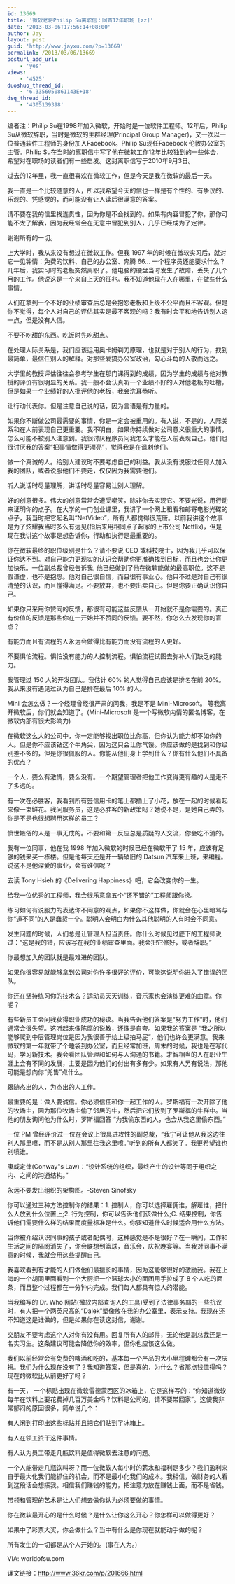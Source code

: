 ```yaml
---
id: 13669
title: '微软老将Philip Su离职信：回首12年职场 [zz]'
date: '2013-03-06T17:56:14+08:00'
author: Jay
layout: post
guid: 'http://www.jayxu.com/?p=13669'
permalink: /2013/03/06/13669
posturl_add_url:
    - 'yes'
views:
    - '4525'
duoshuo_thread_id:
    - '6.3356050861143E+18'
dsq_thread_id:
    - '4305139398'
---
```


编者注：Philip Su在1998年加入微软，开始时是一位软件工程师。12年后，Philip Su从微软辞职，当时是微软的主群经理(Principal Group Manager)，又一次以一位普通软件工程师的身份加入Facebook。Philip Su现任Facebook 伦敦办公室的主管。Philip Su在当时的离职信中写了他在微软工作12年比较独到的一些体会，希望对在职场的读者们有一些启发。这封离职信写于2010年9月3日。

<!--more-->

过去的12年里，我一直很喜欢在微软工作，但是今天是我在微软的最后一天。

我一直是一个比较随意的人，所以我希望今天的信也一样是有个性的、有争议的、乐观的、凭感觉的，而可能没有让人读后很满意的答案。

请不要在我的信里找连贯性，因为你是不会找到的。如果有内容冒犯了你，那你可能不太了解我，因为我经常会在无意中冒犯到别人，几乎已经成为了定律。

谢谢所有的一切。

上大学时，我从来没有想过在微软工作。但我 1997 年的时候在微软实习后，就对它一见钟情：免费的饮料、自己的办公室、奔腾 66... 一个程序员还能要求什么？几年后，我实习时的老板突然离职了。他电脑的硬盘当时发生了故障，丢失了几个月的工作。他说这是一个来自上天的征兆。我不知道他现在人在哪里，在做些什么事情。

人们在拿到一个不好的业绩审查后总是会抱怨老板和上级不公平而且不客观。但是你不觉得，每个人对自己的评估其实是最不客观的吗？我有时会平和地告诉别人这一点，但是没有人信。

不要不吃甜的东西。吃饭时先吃甜点。

在处理人际关系是，我们应该运用奥卡姆剃刀原理，也就是对于别人的行为，找到最简单，最信任别人的解释。对那些爱搞办公室政治，勾心斗角的人敬而远之。

大学里的教授评估往往会参考学生在那门课得到的成绩，因为学生的成绩与他对教授的评价有很明显的关系。我一般不会认真听一个业绩不好的人对他老板的吐槽，但是如果一个业绩好的人批评他的老板，我会洗耳恭听。

让行动代表你。但是注意自己说的话，因为言语是有力量的。

如果你不断做公司最需要的事情，你是一定会被重用的。有人说，不是的，人际关系和在人前表现自己更重要。我不明白，如果你持续做对公司意义很重大的事情，怎么可能不被别人注意到。我很讨厌程序员问我怎么才能在人前表现自己。他们也很讨厌我的答案“把事情做得更漂亮”，觉得我是在讽刺他们。

做一个真诚的人。给别人建议时不要考虑自己的利益。我从没有说服过任何人加入我的团队，或者说服他们不要走，仅仅因为我需要他们。

听人说话时尽量理解，讲话时尽量容易让别人理解。

好的创意很多。伟大的创意常常会遭受嘲笑，除非你去实现它。不要光说，用行动来证明你的点子。在大学的一门创业课里，我讲了一个网上租看和邮寄电影光碟的点子，我当时把它起名叫“NetVideo”，所有人都觉得很荒唐。以前我讲这个故事是为了炫耀我当时多么有远见(指后来用相同点子起家的上市公司 Netflix)，但是现在我讲这个故事是想告诉你，行动和执行是最重要的。

你在微软最终的职位级别是什么？请不要说 CEO 或科技院士，因为我几乎可以保证你达不到。对自己能力更现实的认识会帮助你更准确找到目标，而且也会让你更加快乐。一位副总裁曾经告诉我, 他已经做到了他在微软能做的最高职位。这不是假谦虚，也不是抱怨。他对自己很自信，而且很有事业心。他只不过是对自己有很清楚的认识，而且懂得满足。不要放弃，也不要出卖自己。但是你要正确认识你自己。

如果你只采用你赞同的反馈，那很有可能这些反馈从一开始就不是你需要的。真正有价值的反馈是那些你在一开始并不赞同的反馈。要不然，你怎么去发现你的盲点？

有能力而且有流程的人永远会做得比有能力而没有流程的人更好。

不要惧怕流程。惧怕没有能力的人控制流程。惧怕流程试图去弥补人们缺乏的能力。

我管理过 150 人的开发团队。我估计 60% 的人觉得自己应该是排名在前 20%。我从来没有遇见过认为自己是排在最后 10% 的人。

Mini 会怎么做？一个经理曾经很严肃的问我，我是不是 Mini-Microsoft。 等我离开微软后，你们就会知道了。(Mini-Microsoft 是一个写微软内情的匿名博客，在微软内部有很大影响力)

在微软这么大的公司中，你一定能够找出职位比你高，但你认为能力却不如你的人。但是你不应该钻这个牛角尖，因为这只会让你气馁。你应该做的是找到和你级别差不多的，但是你很佩服的人。你能从他们身上学到什么？你有什么他们不具备的优点？

一个人，要么有激情，要么没有。一个期望管理者把他工作变得更有趣的人是走不了多远的。

有一次在必胜客，我看到所有签信用卡的笔上都插上了小花，放在一起的时候看起来像一束鲜花。我问服务员，这是必胜客的新政策吗？她说不是，是她自己弄的。你是不是也很想聘用这样的员工？

愤世嫉俗的人是一事无成的。不要和第一反应总是质疑的人交流，你会吃不消的。

我有一位同事，他在我 1998 年加入微软的时候已经在微软干了 15 年，应该有足够的钱来买一栋楼。但是他每天还是开一辆破旧的 Datsun 汽车来上班，来编程。说这不是他深爱的事业，会有谁信呢？

去读 Tony Hsieh 的《Delivering Happiness》吧，它会改变你的一生。
<p style="text-align: left;" align="center">给我一位优秀的工程师，我会很乐意拿五个“还不错的”工程师跟你换。</p>
练习如何有说服力的表达你不同意的观点，如果你不这样做，你就会在心里暗骂与你“道不同”的人是蠢货一个。聪明人会明白为什么其他聪明的人有时会不同意。

发生问题的时候，人们总是让管理人担当责任。你什么时候见过底下的工程师说过：“这是我的错，应该写在我的业绩审查里面。我会把它修好，或者辞职。”

你最想加入的团队就是最难进的团队。

如果你很容易就能够拿到公司对你许多很好的评价，可能这说明你进入了错误的团队。

你还在坚持练习你的技术么？运动员天天训练，音乐家也会演练更难的曲章。你呢？

有些新员工会问我获得职业成功的秘诀。当我告诉他们答案是“努力工作”时，他们通常会很失望。这听起来像陈腐的说教，还像是自夸。如果我的答案是 “我之所以能够爬到中层管理岗位是因为我很善于给上级拍马屁”，他们也许会更满意。我来微软的第一年就带了个睡袋到办公室，而且经常加班，周末的时候，我也是在写代码，学习新技术。我会看团队管理和如何与人沟通的书籍。才智相当的人在职业生涯上会有不同的发展，主要是因为他们的付出有多有少。如果有人另有说法，那他可能是想向你“兜售”点什么。

跟随杰出的人，为杰出的人工作。

最重要的是：做人要诚信。你必须信任和你一起工作的人。罗斯福有一次开除了他的牧场主，因为那位牧场主偷了邻居的牛，然后把它们放到了罗斯福的牛群中。当他的朋友询问他为什么时，罗斯福回答 “为我偷东西的人，也会从我这里偷东西。”

一位 PM 曾经评价过一位在会议上很具进攻性的副总裁，“我宁可让他从我这边往别人那里喷，而不是从别人那里往我这里喷。”听到的所有人都笑了。我更希望谁也别喷谁。

康威定律(Conway"s Law)：“设计系统的组织，最终产生的设计等同于组织之内、之间的沟通结构。”

永远不要发出组织的架构图。-Steven Sinofsky

你可以通过三种方法控制你的结果：1. 控制人，你可以选择雇佣谁，解雇谁，把什么人放到什么位置上;2. 行为控制，你可以告诉他们该做什么;C. 结果控制，你告诉他们需要什么样的结果而度量标准是什么。你要知道什么时候适合用什么方法。

当你被介绍认识同事的孩子或者配偶时，这种感觉是不是很好？在一瞬间，工作和生活之间的隔阂消失了，你会联想到篮球，音乐会，庆祝晚宴等。当我对同事不满意的时候，我就会用这些提醒自己。

我喜欢看到有才能的人们做他们最擅长的事情，因为这能够很好的激励我。我在上海的一个胡同里面看到一个大厨把一个篮球大小的面团用手拉成了 8 个人吃的面条，而且整个过程都在一分钟内完成。我们每人都具有惊人的潜能。

当我编写的 Dr. Who 网站(微软内部查询人的工具)受到了法律事务部的一些抗议时，有人把一个两英尺高的“Dalek”塑像放在我的办公室里，表示支持。我现在还不知道这是谁做的，但是如果你在读这封信，谢谢。

交朋友不要考虑这个人对你有没有用。回复所有人的邮件，无论他是副总裁还是一名实习生。这条建议可能会降低你的效率，但你也应该这么做。

我们以前经常会有免费的啤酒和吃的，基本每一个产品的大小里程碑都会有一次庆祝。我们为什么现在没有了？我知道答案，但是真的，为什么？省那点钱值得吗？现在的微软比从前更好了吗？

有一天， 一个标贴出现在微软雷德蒙西区的冰箱上，它是这样写的：“你知道微软每年在饮料上要花费掉几百万美金吗？饮料是公司的，请不要带回家”。这使我非常郁闷的原因很多，简单说几个：

有人闲到打印出这些标贴并且把它们贴到了冰箱上。

有人在领工资干这件事情。

有人认为员工带走几瓶饮料是值得微软去注意的问题。

一个人能带走几瓶饮料呀？而一位微软人每小时的薪水和福利是多少？我们盈利来自于最大化我们能抓住的机会，而不是最小化我们的成本。我相信，做财务的人看到这段话会想揍我。相信我们赚钱的能力，把注意力放在赚钱上面，而不是省钱。

带领和管理的艺术是让人们想去做你认为必须要做的事情。

你在微软最开心的是什么时候？是什么让你这么开心？你怎样可以做得更好？

如果中了彩票大奖，你会做什么？当中有什么是你现在就能动手做的呢？

所有发生的一切都是从个人开始的。(事在人为。)

VIA: worldofsu.com

译文链接：<a href="http://www.36kr.com/p/201666.html">http://www.36kr.com/p/201666.html</a>
